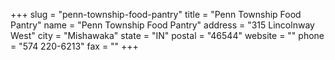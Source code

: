 +++
slug = "penn-township-food-pantry"
title = "Penn Township Food Pantry"
name = "Penn Township Food Pantry"
address = "315 Lincolnway West"
city = "Mishawaka"
state = "IN"
postal = "46544"
website = ""
phone = "574 220-6213"
fax = ""
+++

